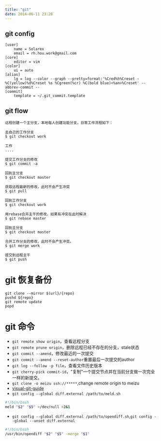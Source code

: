 ```yaml
---
title: "git"
date: 2014-06-11 23:28
---
```

## git config

```
[user]
	name = Solarex
	email = rh.hou.work@gmail.com
[core]
	editor = vim
[color]
	ui = auto
[alias]
	lg = log --color --graph --pretty=format:'%Cred%h%Creset -%C(yellow)%d%Creset %s %Cgreen(%cr) %C(bold blue)<%an>%Creset' --abbrev-commit --
[commit]
    template = ~/.git_commit.template
```

## git flow

```
远程创建一个主分支，本地每人创建功能分支，日常工作流程如下：

去自己的工作分支
$ git checkout work

工作
....

提交工作分支的修改
$ git commit -a

回到主分支
$ git checkout master

获取远程最新的修改，此时不会产生冲突
$ git pull

回到工作分支
$ git checkout work

用rebase合并主干的修改，如果有冲突在此时解决
$ git rebase master

回到主分支
$ git checkout master

合并工作分支的修改，此时不会产生冲突。
$ git merge work

提交到远程主干
$ git push
```

# git 恢复备份

```
git clone --mirror $(url}/{repo}
pushd ${repo}
git remote update
popd
```

# git 命令

+ ``git remote show origin``，查看远程分支
+ ``git remote prune origin``，删除远程已经不存在的分支，stale状态
+ ``git commit --amend``，修改最近的一次提交
+ ``git commit --amend --reset-author``重置最后一次提交的author
+ ``git log --follow -p file``，查看文件历史版本
+ ``git cherry-pick commit-id``，"复制"一个提交节点并在当前分支做一次完全一样的新提交。
+ ``git clone -o meizu ssh://*****``,change remote origin to meizu
+ [visual-git-guide](https://marklodato.github.io/visual-git-guide/index-zh-cn.html)
+ ``git config --global diff.external /path/to/meld.sh``

```bash
#!/bin/bash
meld "$2" "$5" >/dev/null >2&1
```

+ ``git config --global diff.external /path/to/opendiff.sh``,``git config --global --unset diff.external``

```bash
#!/bin/bash
/usr/bin/opendiff "$2" "$5" -merge "$1"
```


